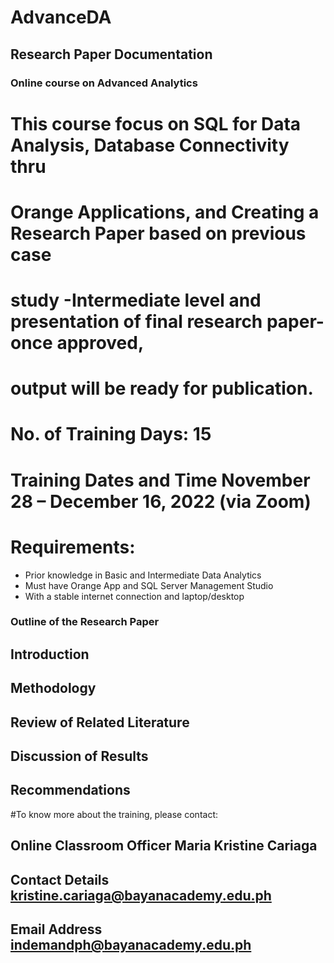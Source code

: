 # AdvanceDA
## Research Paper Documentation
### Online course on Advanced Analytics
# This course focus on SQL for Data Analysis, Database Connectivity thru
# Orange Applications, and Creating a Research Paper based on previous case
# study -Intermediate level and presentation of final research paper- once approved,
# output will be ready for publication.
# No. of Training Days: 15
# Training Dates and Time November 28 – December 16, 2022 (via Zoom)

# Requirements:
- Prior knowledge in Basic and Intermediate Data Analytics
- Must have Orange App and SQL Server Management Studio
- With a stable internet connection and laptop/desktop

### Outline of the Research Paper
## Introduction
## Methodology
## Review of Related Literature
## Discussion of Results
## Recommendations


#To know more about the training, please contact:
## Online Classroom Officer Maria Kristine Cariaga
## Contact Details kristine.cariaga@bayanacademy.edu.ph
## Email Address indemandph@bayanacademy.edu.ph
